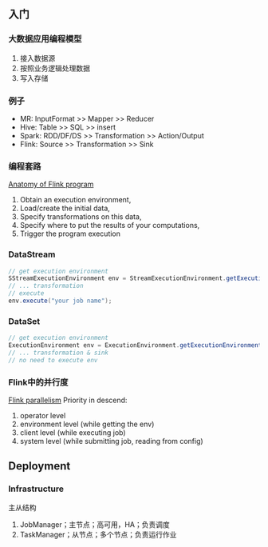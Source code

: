 ## 入门
### 大数据应用编程模型
1. 接入数据源
2. 按照业务逻辑处理数据
3. 写入存储
### 例子
- MR: InputFormat >> Mapper >> Reducer
- Hive: Table >> SQL >> insert
- Spark: RDD/DF/DS >> Transformation >> Action/Output
- Flink: Source >> Transformation >> Sink
### 编程套路
[Anatomy of Flink program](https://nightlies.apache.org/flink/flink-docs-release-1.14/docs/dev/datastream/overview/#anatomy-of-a-flink-program)
1. Obtain an execution environment,
2. Load/create the initial data,
3. Specify transformations on this data,
4. Specify where to put the results of your computations,
5. Trigger the program execution
### DataStream
```java
// get execution environment
SStreamExecutionEnvironment env = StreamExecutionEnvironment.getExecutionEnvironment();
// ... transformation
// execute
env.execute("your job name");
```
### DataSet
```java
// get execution environment
ExecutionEnvironment env = ExecutionEnvironment.getExecutionEnvironment();
// ... transformation & sink
// no need to execute env
```
### Flink中的并行度
[Flink parallelism](https://cloud.tencent.com/developer/article/1613761)
Priority in descend:
1. operator level
2. environment level (while getting the env)
3. client level (while executing job)
4. system level (while submitting job, reading from config)

## Deployment
### Infrastructure
主从结构
1. JobManager；主节点；高可用，HA；负责调度
2. TaskManager；从节点；多个节点；负责运行作业